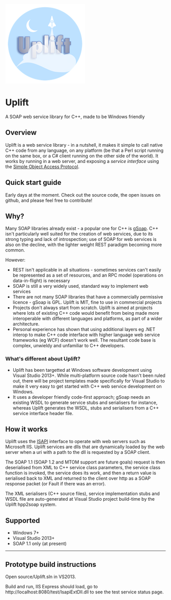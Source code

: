 ![](images/logo.png)

# Uplift

A SOAP web service library for C++, made to be Windows friendly

## Overview

Uplift is a web service library - in a nutshell, it makes it simple to call native C++ code from any language, on any platform (be that a Perl script running on the same box, or a C# client running on the other side of the world). It works by running in a web server, and exposing a *service interface* using the [Simple Object Access Protocol](https://en.m.wikipedia.org/wiki/SOAP).

## Quick start guide

Early days at the moment. Check out the source code, the open issues on github, and please feel free to contribute!

## Why?

Many SOAP libraries already exist - a popular one for C++ is [gSoap](https://www.genivia.com/products.html). C++ isn't particularly well suited for the creation of web services, due to its strong typing and lack of introspection; use of SOAP for web services is also on the decline, with the lighter weight REST paradigm becoming more common.

However:

- REST isn't applicable in all situations - sometimes services can't easily be represented as a set of resources, and an RPC model (operations on data-in-flight) is necessary
- SOAP is still a very widely used, standard way to implement web services
- There are not many SOAP libraries that have a commercially permissive licence - gSoap is GPL. Uplift is MIT, fine to use in commercial projects
- Projects don't always start from scratch. Uplift is aimed at projects where lots of existing C++ code would benefit from being made more interoperable with different languages and platforms, as part of a wider architecture.
- Personal experience has shown that using additional layers eg .NET interop to make C++ code interface with higher language web service frameworks (eg WCF) doesn't work well. The resultant code base is complex, unwieldy and unfamiliar to C++ developers.

### What's different about Uplift?

- Uplift has been targetted at Windows software development using Visual Studio 2013+. While multi-platform source code hasn't been ruled out, there will be project templates made specifically for Visual Studio to make it very easy to get started with C++ web service development on Windows.
- It uses a developer friendly code-first approach; gSoap needs an existing WSDL to generate service stubs and serialisers for instance, whereas Uplift generates the WSDL, stubs and serialisers from a C++ service interface header file.

## How it works

Uplift uses the [ISAPI](https://en.m.wikipedia.org/wiki/Internet_Server_Application_Programming_Interface) interface to operate with web servers such as Microsoft IIS. Uplift services are dlls that are dynamically loaded by the web server when a uri with a path to the dll is requested by a SOAP client.

The SOAP 1.1 (SOAP 1.2 and MTOM support are future goals) request is then deserialised from XML to C++ service class parameters, the service class function is invoked, the service does its work, and then a return value is serialised back to XML and returned to the client over http as a SOAP response packet (or Fault if there was an error).

The XML serialisers (C++ source files), service implementation stubs and WSDL file are auto-generated at Visual Studio project build-time by the Uplift hpp2soap system.

## Supported

- Windows 7+
- Visual Studio 2013+
- SOAP 1.1 only (at present)

---

## Prototype build instructions

Open source/Uplift.sln in VS2013.

Build and run, IIS Express should load, go to http://localhost:8080/test/IsapiExtDll.dll to see the test service status page.
